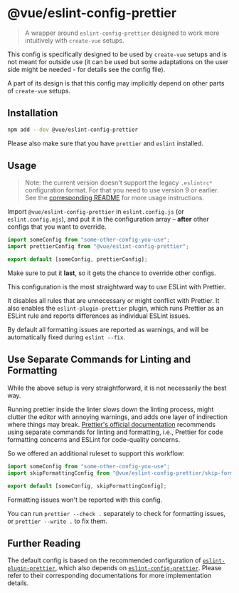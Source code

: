 # @vue/eslint-config-prettier

> A wrapper around `eslint-config-prettier` designed to work more intuitively with `create-vue` setups.

This config is specifically designed to be used by `create-vue` setups
and is not meant for outside use (it can be used but some adaptations
on the user side might be needed - for details see the config file).

A part of its design is that this config may implicitly depend on
other parts of `create-vue` setups.

## Installation

```sh
npm add --dev @vue/eslint-config-prettier
```

Please also make sure that you have `prettier` and `eslint` installed.

## Usage

> Note: the current version doesn't support the legacy `.eslintrc*` configuration format. For that you need to use version 9 or earlier. See the [corresponding README](https://www.npmjs.com/package/@vue/eslint-config-prettier/v/legacy-eslintrc) for more usage instructions.

Import `@vue/eslint-config-prettier` in `eslint.config.js` (or `eslint.config.mjs`), and put it in the configuration array – **after** other configs that you want to override.

```js
import someConfig from "some-other-config-you-use";
import prettierConfig from "@vue/eslint-config-prettier";

export default [someConfig, prettierConfig];
```

Make sure to put it **last**, so it gets the chance to override other configs.

This configuration is the most straightward way to use ESLint with Prettier.

It disables all rules that are unnecessary or might conflict with Prettier.
It also enables the `eslint-plugin-prettier` plugin, which runs Prettier as an ESLint rule and reports differences as individual ESLint issues.

By default all formatting issues are reported as warnings, and will be automatically fixed during `eslint --fix`.

## Use Separate Commands for Linting and Formatting

While the above setup is very straightforward, it is not necessarily the best way.

Running prettier inside the linter slows down the linting process, might clutter the editor with annoying warnings, and adds one layer of indirection where things may break.
[Prettier's official documentation](https://prettier.io/docs/en/integrating-with-linters.html) recommends using separate commands for linting and formatting, i.e., Prettier for code formatting concerns and ESLint for code-quality concerns.

So we offered an additional ruleset to support this workflow:

```js
import someConfig from "some-other-config-you-use";
import skipFormattingConfig from "@vue/eslint-config-prettier/skip-formatting";

export default [someConfig, skipFormattingConfig];
```

Formatting issues won't be reported with this config.

You can run `prettier --check .` separately to check for formatting issues, or `prettier --write .` to fix them.

## Further Reading

The default config is based on the recommended configuration of [`eslint-plugin-prettier`](https://github.com/prettier/eslint-plugin-prettier/#recommended-configuration), which also depends on [`eslint-config-prettier`](https://github.com/prettier/eslint-config-prettier). Please refer to their corresponding documentations for more implementation details.
